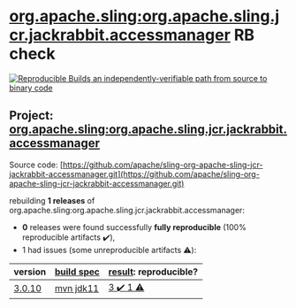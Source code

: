 [org.apache.sling:org.apache.sling.jcr.jackrabbit.accessmanager](https://search.maven.org/artifact/org.apache.sling/org.apache.sling.jcr.jackrabbit.accessmanager/) RB check
=======

[![Reproducible Builds](https://reproducible-builds.org/images/logos/rb.svg) an independently-verifiable path from source to binary code](https://reproducible-builds.org/)

## Project: [org.apache.sling:org.apache.sling.jcr.jackrabbit.accessmanager](https://search.maven.org/artifact/org.apache.sling/org.apache.sling.jcr.jackrabbit.accessmanager/)

Source code: [https://github.com/apache/sling-org-apache-sling-jcr-jackrabbit-accessmanager.git](https://github.com/apache/sling-org-apache-sling-jcr-jackrabbit-accessmanager.git)

rebuilding **1 releases** of org.apache.sling:org.apache.sling.jcr.jackrabbit.accessmanager:
- **0** releases were found successfully **fully reproducible** (100% reproducible artifacts :heavy_check_mark:),
- 1 had issues (some unreproducible artifacts :warning:):

| version | [build spec](BUILDSPEC.md) | [result](https://reproducible-builds.org/docs/jvm/): reproducible? |
| -- | --------- | ------ |
| [3.0.10](https://search.maven.org/artifact/org.apache.sling/org.apache.sling.jcr.jackrabbit.accessmanager/3.0.10/pom) | [mvn jdk11](org.apache.sling.jcr.jackrabbit.accessmanager-3.0.10.buildspec) | [3 :heavy_check_mark:  1 :warning:](org.apache.sling.jcr.jackrabbit.accessmanager-3.0.10.buildcompare) |
